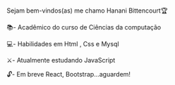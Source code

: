 Sejam bem-vindos(as) me chamo Hanani Bittencourt🏆

📚- Acadêmico do curso de Ciências da computação 

💻- Habilidades em Html , Css e Mysql

⚔- Atualmente estudando JavaScript

🔓- Em breve React, Bootstrap...aguardem!


